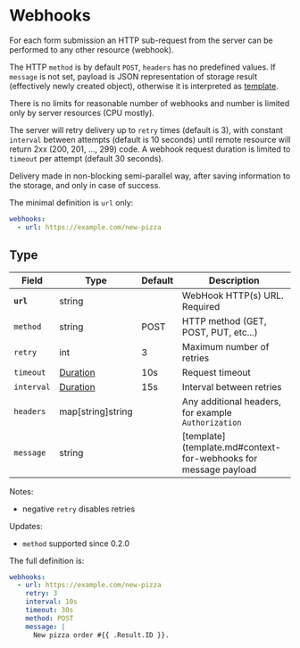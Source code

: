 # Webhooks

<!--  {% raw %} --> 

For each form submission an HTTP sub-request from the server can be performed to any other resource (webhook).

The HTTP `method` is by default `POST`, `headers` has no predefined values. If  `message` is not set, payload is JSON
representation of storage result (effectively newly created object), otherwise it is interpreted
as [template](template.md#context-for-webhooks).

There is no limits for reasonable number of webhooks and number is limited only by server resources (CPU mostly).

The server will retry delivery up to `retry` times (default is 3), with constant `interval` between attempts (default is
10 seconds) until remote resource will return 2xx (200, 201, ..., 299) code. A webhook request duration is limited
to `timeout` per attempt (default 30 seconds).

Delivery made in non-blocking semi-parallel way, after saving information to the storage, and only in case of success.

The minimal definition is `url` only:

```yaml
webhooks:
  - url: https://example.com/new-pizza
```

## Type

| Field      | Type                                              | Default | Description                                                     |
|------------|---------------------------------------------------|---------|-----------------------------------------------------------------|
| **`url`**  | string                                            |         | WebHook HTTP(s) URL. Required                                   |
| `method`   | string                                            | POST    | HTTP method (GET, POST, PUT, etc...)                            |
| `retry`    | int                                               | 3       | Maximum number of retries                                       |
| `timeout`  | [Duration](https://pkg.go.dev/time#ParseDuration) | 10s     | Request timeout                                                 |
| `interval` | [Duration](https://pkg.go.dev/time#ParseDuration) | 15s     | Interval between retries                                        |
| `headers`  | map[string]string                                 |         | Any additional headers, for example `Authorization`             |
| `message`  | string                                            |         | [template](template.md#context-for-webhooks for message payload |

Notes:

- negative `retry` disables retries

Updates:

- `method` supported since 0.2.0

The full definition is:

```yaml
webhooks:
  - url: https://example.com/new-pizza
    retry: 3
    interval: 10s
    timeout: 30s
    method: POST
    message: |
      New pizza order #{{ .Result.ID }}.
```

<!-- {% endraw %} -->